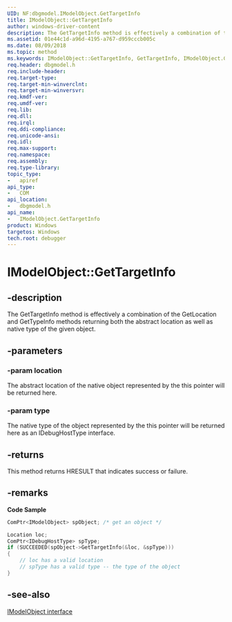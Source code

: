 ```yaml
---
UID: NF:dbgmodel.IModelObject.GetTargetInfo
title: IModelObject::GetTargetInfo
author: windows-driver-content
description: The GetTargetInfo method is effectively a combination of the GetLocation and GetTypeInfo methods returning both the abstract location as well as native type of the given object. 
ms.assetid: 01e44c1d-a96d-4195-a767-d959cccb005c
ms.date: 08/09/2018
ms.topic: method
ms.keywords: IModelObject::GetTargetInfo, GetTargetInfo, IModelObject.GetTargetInfo, IModelObject::GetTargetInfo, IModelObject.GetTargetInfo
req.header: dbgmodel.h
req.include-header:
req.target-type:
req.target-min-winverclnt:
req.target-min-winversvr:
req.kmdf-ver:
req.umdf-ver:
req.lib:
req.dll:
req.irql: 
req.ddi-compliance:
req.unicode-ansi:
req.idl:
req.max-support:
req.namespace:
req.assembly:
req.type-library: 
topic_type: 
-	apiref
api_type: 
-	COM
api_location: 
-	dbgmodel.h
api_name: 
-	IModelObject.GetTargetInfo
product: Windows
targetos: Windows
tech.root: debugger
---
```


# IModelObject::GetTargetInfo


## -description

The GetTargetInfo method is effectively a combination of the GetLocation and GetTypeInfo methods returning both the abstract location as well as native type of the given object. 

## -parameters

### -param location
The abstract location of the native object represented by the this pointer will be returned here.

### -param type
The native type of the object represented by the this pointer will be returned here as an IDebugHostType interface.


## -returns
This method returns HRESULT that indicates success or failure.

## -remarks

**Code Sample**

```cpp
ComPtr<IModelObject> spObject; /* get an object */

Location loc;
ComPtr<IDebugHostType> spType;
if (SUCCEEDED(spObject->GetTargetInfo(&loc, &spType)))
{
    // loc has a valid location
    // spType has a valid type -- the type of the object
}
```


## -see-also

[IModelObject interface](nn-dbgmodel-imodelobject.md)
